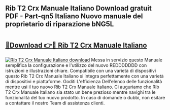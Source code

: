 ## Rib T2 Crx Manuale Italiano Download gratuit PDF - Part-qn5 Italiano Nuovo manuale del proprietario di riparazione bNG5L

# <h2><a href="http://dfgcgju.blite.top/?on=Rib+T2+Crx+Manuale+Italiano">🔗Download 👉🔴 Rib T2 Crx Manuale Italiano</a></h2>

[![Rib T2 Crx Manuale Italiano download](https://i.imgur.com/lujVjoI.png)](http://dfgcgju.blite.top/?on=Rib+T2+Crx+Manuale+Italiano)
Messa in servizio questo Manuale semplifica la configurazione e l'utilizzo del nuovo REDDDDDDD con istruzioni e illustrazioni chiare. Compatibile con una varietà di dispositivi questo Rib T2 Crx Manuale Italiano si integra perfettamente con una varietà di dispositivi e piattaforme. Goditi L'efficienza Dell'elenco delle funzionalità mentre usi il tuo nuovo Rib T2 Crx Manuale Italiano. Ci auguriamo che Rib T2 Crx Manuale Italiano sia stato un bene prezioso mentre navighi tra le funzionalità del tuo nuovo prodotto. In caso di domande o dubbi, non esitare a contattare il nostro Team di assistenza clienti.
